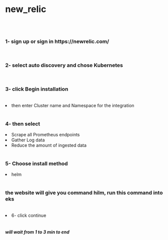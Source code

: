# new_relic
<br><br>
<h3>1- sign up or sign in https://newrelic.com/</h3><br>
<h3>2- select auto discovery and chose Kubernetes</h3><br>
<ui><h3>3- click Begin installation</h3><br>
<li>then enter Cluster name and Namespace for the integration</li><br>
<ui><h3>4- then select </h3>
<li>Scrape all Prometheus endpoints</li>
<li>Gather Log data</li>
<li>Reduce the amount of ingested data</li></ui><br>
<ui><h3>5- Choose install method</h3>
<li>helm</li></ui><br>
<ui><h3>the website will give you command hilm, run this command into eks </h3><br>
 <li>6- click continue</li></ui><br>
<h5>will wait from 1 to 3 min to end</h5>

